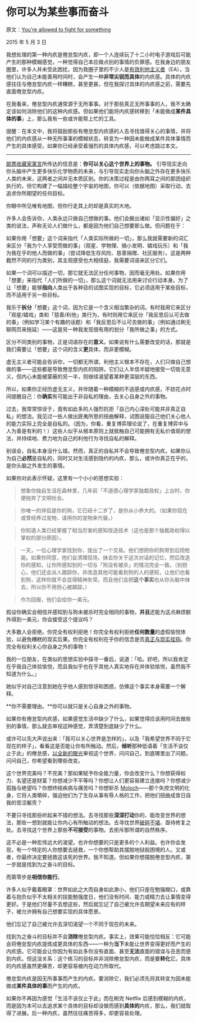 # 你可以为某些事而奋斗

原文：[You're allowed to fight for something](https://mindingourway.com/youre-allowed-to-fight-for-something/)

2015 年 5 月 3 日

我想处理的第一种内疚是倦怠型内疚，即一个人连续玩了十二小时电子游戏后可能产生的那种模糊感觉，一种觉得自己本应做点别的事情的负罪感。在我身边的朋友圈里，许多人并未受此困扰，因为我圈子里的不少人是[有效利他主义者](http://effectivealtruism.org/)（EA），当他们认为自己未能善用时间时，会产生一种**非常尖锐而具体**的内疚感。具体的内疚感往往与倦怠型内疚一样糟糕，甚至更甚，但在我探讨具体的内疚感之前，需要先直面倦怠型内疚。

在我看来，倦怠型内疚通常源于无所事事。对于那些真正无所事事的人，我不太确定该如何消除他们的这种内疚感。但如果他们能将内疚感转移到「未能做成**某件具体的事**」上，那么我有一些或许能帮上忙的工具。

提醒：在本文中，我将鼓励那些有倦怠型内疚感的人去寻找值得关心的事情，并将他们的内疚感从一种无所事事的模糊状态，转变为一种因未能做成某件具体事情而产生的具体感受。如果你已经承受着强烈的具体内疚感，可以考虑跳过本文。

------

[邮票收藏家寓言](https://mindingourway.com/the-stamp-collector/)所传达的信息是：**你可以关心这个世界上的事物。** 引导现实走向你头脑中产生更多快乐化学物质的未来，与引导现实走向你头脑之外存在更多快乐人类的未来，这两者之间并无本质区别。你的决策过程是由你两耳之间的那团组织执行的，但它构建了一幅描绘整个宇宙的地图，你可以（依据地图）采取行动，去追求你所期望的任何目标。

你眼中所见唯有地图，但你行走其上的却是真实的大地。

许多人会告诉你，人类永远只做自己想做的事。他们会搬出诸如「显示性偏好」之类的说法，声称无论人们做什么，都是因为他们自己想要那么做。但问题在于：

如果你用「想要」这个词来指代「人类实际所做的一切」，那么我就需要新的词汇来区分「我为个人享受而做的事」（观星、学物理、搞小发明、嬉戏玩乐）和「我为我在乎的他人而做的事」（尝试降低生存风险、慈善捐赠、社区服务）。这是两种截然不同的行为类别，其主观感受也大相径庭，我需要词语来区分它们。

如果一个词可以描述一切，那它就无法区分任何事物，因而毫无用处。如果你用「想要」来指代「人们所做的一切」，那么这个词就无法用来讨论行动本身。为了让「想要」能够**指向**人类出于各种目的试图实现的目标，它必须适用于某些目标，而不适用于另一些目标。

我乐于**拆分**「想要」这个词，因为它是一个含义相当繁杂的词。有时我用它来区分「观星/嬉戏」类和「慈善/利他」类行为，有时则用它来区分「我反思后认可去做的事」（例如学习某个有趣的话题）和「我反思后不认可去做的事」（例如通过刷无聊网页来拖延）——这是另一种我发现很有用的划分「我所做之事」的方式。

区分不同类别的事物，正是词语存在的**意义**。如果说有什么需要改变的话，那就是我们需要让「想要」这个词的含义**更**具体，而非更模糊。

虚无主义者可能会告诉你，一切都无所谓，利他主义根本不存在，人们只做自己想做的事——这些都是导致倦怠型内疚的陷阱。它们让人半信半疑地接受一切皆无意义，但内心未能被蒙蔽的另一半，则继续渴望着某种更深层的东西。

所以，如果你正经历虚无主义，并伴随着一种模糊的不适感或内疚感，不妨花点时间提醒自己：你**确实**有可能出于非自私的理由，去关心自身之外的事物。

过去，我常常惊讶于，竟有如此多的人强烈抗拒「自己内心深处可能并非真正自私」的想法。我见过一些人做出匪夷所思的扭曲解释，试图说服自己他们关心他人的能力实际上完全是自私的。（因为，你看，重复博弈理论说了，在重复博弈中与人为善是有利的！）这些人似乎从根本原则上就抵触自己可能拥有无私价值观的想法，并持续地、费力地为自己的利他行为寻找自私的解释。

别误会，自私本身没什么错。然而，真正的自私并不会导致倦怠型内疚。如果你认为自己**必然**是自私的，同时又对生活感到隐约的内疚，那么，或许你真正在乎的，是你头脑之外发生的事情。

如果你对此表示怀疑，这里有一个小小的思想实验：

> 想象你独自生活在森林里，几年前「不道德心理学家独裁政权」上台时，你便抛弃了文明社会。

>

> 你唯一的伴侣是你的狗，它已经十二岁了，是你从小养大的。（如果你现在或曾经养过宠物，请用你的宠物来代替。）

>

> 你知道人类已经掌握了相当厉害的感知改造技术（这也是那个独裁政权得以掌权的部分原因）。

>

> 一天，一位心理学家找到你，提出了一个交易。他们想把你的狗带到后院枪毙。如果你同意，他们会清理现场，抹去你关于这次对话的记忆，然后改造你的感知，让你所感知到的一切与「狗没有被杀」的情况完全一致。（别担心，他们还会派人跟踪你，并改造其他可能看到狗的人的感知，让他们也看到狗，这样你就不会显得精神失常。而且他们会把**这个事实**也从你头脑中抹去，所以你不用担心被跟踪。）

>

> 作为回报，他们会给你一美元。

假设你确实会相信并感知到与狗未被杀时完全相同的事物，**并且**还能为这点麻烦额外得到一美元，你会接受这个提议吗？

大多数人会拒绝。你完全有权利拒绝！你完全有权利拒绝**任何数量**的虚假愉悦体验，以避免糟糕的现实后果。你完全有权利在乎你的信念是否[真正与现实挂钩](https://mindingourway.com/ephemeral-correspondance/)。你完全有权利关心你自身之外的事物！

我的一位朋友，在类似的思想实验中探寻一番后，说道：「哈。好吧，所以我肯定在乎我自己体验愉悦，而且我似乎也在乎其他人真实地存在并体验愉悦，虽然我不知道为什么。」

她似乎对自己注意到她在乎他人感到惊讶和困惑，仿佛这个事实本身需要一个解释。

**你不需要理由。**你可以就只是关心自身之外的事物。

如果你有倦怠型内疚感，如果感觉生活中缺少了什么，如果觉得应该用时间去做些别的事情，那么就去审视这种感觉，弄清楚到底缺少了什么。

或许可以先大声说出来：「我可以关心世界是怎样的」，以及「我希望世界不同于它现在的样子」，看看这是否能让你有所触动。然后，**倾听**那种低语着「生活不该仅止于此」的倦怠感，[以全新的眼光](http://lesswrong.com/lw/k7/original_seeing/)审视这个世界，问问自己，到底哪里出了问题。问问自己，你希望看到哪些改变。

这个世界完美吗？不完美？那如果赋予你全能力量，你会改变什么？你想获得权力、名望还是财富？你想减少不平等吗？你想让人们更容易建立连接吗？你想减少孤独与绝望吗？你想终结疾病与痛苦吗？你想斩杀 [Moloch](http://slatestarcodex.com/2014/07/30/meditations-on-moloch/)——那个失控文明的化身，它将人类嚼碎，强迫他们为了生存从事有辱人格的工作，把他们扭曲成昔日自我的苦涩躯壳？

不要只寻找那些听起来不错的想法。去寻找那些**深深打动**你的、能改变世界的想法，那些一想到就能让你内心有所触动的想法。去寻找世界[破碎不堪](https://mindingourway.com/the-value-of-a-life/)、亟待修复之处。去寻找这个世界上那些**不可接受**的事物。去拒斥那所谓的自然秩序。

这不必是一种宏伟远大的渴望。也许你想要的只是更多的个人利益。也许你会发现，有一个特定的人你想要去拯救，一个你想帮助其摆脱地狱般困境的人。又或者，你最终决定要拯救这该死的世界。我不知道。但如果你想摆脱倦怠型内疚，第一步就是找到为之奋斗的目标。

而第零步是**相信你能行**。

许多人似乎戴着眼罩：世界如此之大而自身如此渺小，他们只是在勉强糊口，或靠着与抱负似乎不太相关的技能勉强度日，他们没有时间、能力或精力去让事情变得更好。于是他们尽量不去想这些，然后就忘记了自己被允许去期望未来应有的样子，被允许拥有自己想要实现的具体愿景。

他们忘记了自己被允许去深切渴望一个不同于现在的未来。

找到为之奋斗的目标并不会**消除**倦怠型内疚。事实上，效果可能恰恰相反：它可能会将倦怠型内疚提炼成更具体的东西——一种为**当下**未能让世界变得更好而产生的内疚感。它可能会让你因为有如此多你没有直面、甚至**无法**直面的错误与丑恶而感到内疚。但这没关系：这个练习的目标并非消除倦怠型内疚，而是要**转化**它。具体的内疚感虽然更痛苦，却更容易被内在动力所取代。

倦怠型内疚是因无所事事而产生的内疚。要消除它，我们必须先将其转变为因未能做成**某件具体的事**而产生的内疚。

如果你不再因为感觉「生活不该仅止于此」而在刷完 Netflix 后感到模糊的内疚，而是因为本可以去追求某个具体的目标却没做而感到**具体的**内疚，那么，我们就取得了进展。后一种内疚，虽然往往痛苦得多，却更容易处理。